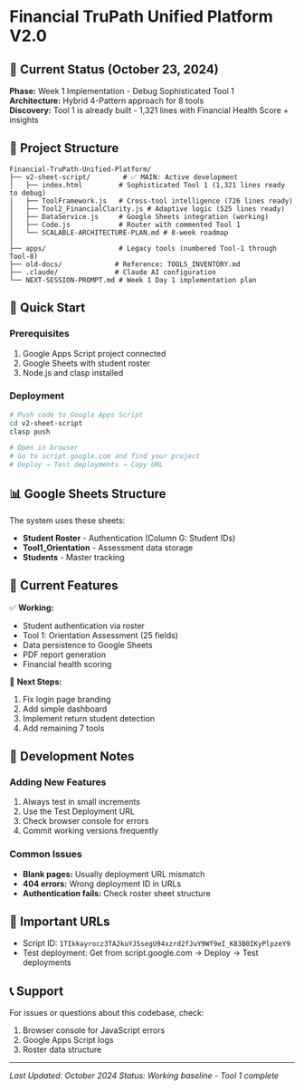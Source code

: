 # Financial TruPath Unified Platform V2.0

## 🎯 Current Status (October 23, 2024)
**Phase:** Week 1 Implementation - Debug Sophisticated Tool 1  
**Architecture:** Hybrid 4-Pattern approach for 8 tools  
**Discovery:** Tool 1 is already built - 1,321 lines with Financial Health Score + insights

## 📁 Project Structure

```
Financial-TruPath-Unified-Platform/
├── v2-sheet-script/        # ✅ MAIN: Active development
│   ├── index.html         # Sophisticated Tool 1 (1,321 lines ready to debug)
│   ├── ToolFramework.js   # Cross-tool intelligence (726 lines ready)
│   ├── Tool2_FinancialClarity.js # Adaptive logic (525 lines ready)
│   ├── DataService.js     # Google Sheets integration (working)
│   ├── Code.js            # Router with commented Tool 1
│   └── SCALABLE-ARCHITECTURE-PLAN.md # 8-week roadmap
│
├── apps/                  # Legacy tools (numbered Tool-1 through Tool-8)
├── old-docs/             # Reference: TOOLS_INVENTORY.md
├── .claude/              # Claude AI configuration
└── NEXT-SESSION-PROMPT.md # Week 1 Day 1 implementation plan
```

## 🚀 Quick Start

### Prerequisites
1. Google Apps Script project connected
2. Google Sheets with student roster
3. Node.js and clasp installed

### Deployment
```bash
# Push code to Google Apps Script
cd v2-sheet-script
clasp push

# Open in browser
# Go to script.google.com and find your project
# Deploy → Test deployments → Copy URL
```

## 📊 Google Sheets Structure

The system uses these sheets:
- **Student Roster** - Authentication (Column G: Student IDs)
- **Tool1_Orientation** - Assessment data storage
- **Students** - Master tracking

## 🔧 Current Features

✅ **Working:**
- Student authentication via roster
- Tool 1: Orientation Assessment (25 fields)
- Data persistence to Google Sheets
- PDF report generation
- Financial health scoring

🚧 **Next Steps:**
1. Fix login page branding
2. Add simple dashboard
3. Implement return student detection
4. Add remaining 7 tools

## 📝 Development Notes

### Adding New Features
1. Always test in small increments
2. Use the Test Deployment URL
3. Check browser console for errors
4. Commit working versions frequently

### Common Issues
- **Blank pages:** Usually deployment URL mismatch
- **404 errors:** Wrong deployment ID in URLs
- **Authentication fails:** Check roster sheet structure

## 🔗 Important URLs

- Script ID: `1TIkkayrocz3TA2kuYJSsegU94xzrd2fJuY9Wf9eI_K83B0IKyPlpzeY9`
- Test deployment: Get from script.google.com → Deploy → Test deployments

## 📞 Support

For issues or questions about this codebase, check:
1. Browser console for JavaScript errors
2. Google Apps Script logs
3. Roster data structure

---
*Last Updated: October 2024*
*Status: Working baseline - Tool 1 complete*